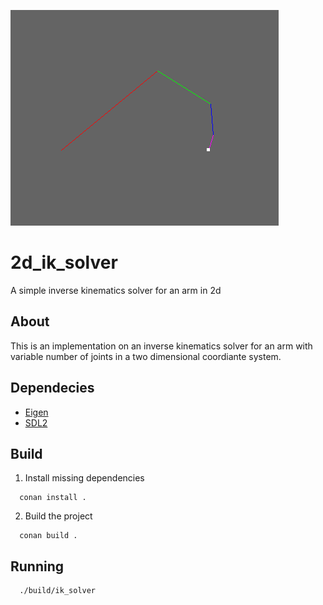 ![ik screenshot](https://github.com/pyth/screenshots/blob/master/ik_solver.png)

# 2d_ik_solver
A simple inverse kinematics solver for an arm in 2d

## About
This is an implementation on an inverse kinematics solver for an arm with variable number of joints in a two dimensional coordiante system.

## Dependecies
  * [Eigen](http://eigen.tuxfamily.org/index.php?title=Main_Page)
  * [SDL2](https://github.com/libsdl-org/SDL/releases/tag/release-2.30.11)

## Build
  1. Install missing dependencies
  ```
    conan install .
  ```
  2. Build the project
  ```
    conan build .
  ```

## Running
  ```
    ./build/ik_solver
  ```